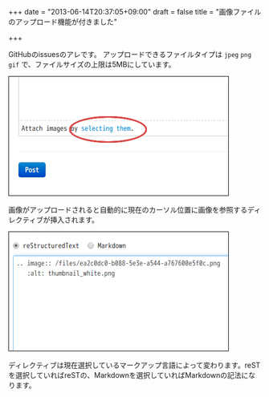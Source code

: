 +++
date = "2013-06-14T20:37:05+09:00"
draft = false
title = "画像ファイルのアップロード機能が付きました"

+++

GitHubのissuesのアレです。
アップロードできるファイルタイプは `jpeg` `png` `gif` で、ファイルサイズの上限は5MBにしています。

![a1.png](/image/2866af1b-5773-50df-91e9-ab9ffe0e2702.png)

画像がアップロードされると自動的に現在のカーソル位置に画像を参照するディレクティブが挿入されます。

![a2.png](/image/f8e6ed4b-d7dd-576f-b5fb-cc6a207b9b24.png)

ディレクティブは現在選択しているマークアップ言語によって変わります。reSTを選択していればreSTの、Markdownを選択していればMarkdownの記法になります。
